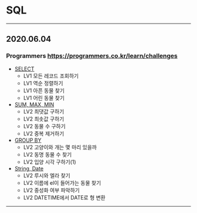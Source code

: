 # SQL

---
## 2020.06.04
### Programmers https://programmers.co.kr/learn/challenges
* [SELECT](https://github.com/soo-ni/SQL/blob/master/Programmers/SELECT.sql)
  * LV1 모든 레코드 조회하기
  * LV1 역순 정렬하기
  * LV1 아픈 동물 찾기
  * LV1 어린 동물 찾기
* [SUM, MAX, MIN](https://github.com/soo-ni/SQL/blob/master/Programmers/SUM_MAX_MIN.sql)
  * LV2 최댓값 구하기
  * LV2 최솟값 구하기
  * LV2 동물 수 구하기
  * LV2 중복 제거하기
* [GROUP BY](https://github.com/soo-ni/SQL/blob/master/Programmers/GROUPBY.sql)
  * LV2 고양이와 개는 몇 마리 있을까
  * LV2 동명 동물 수 찾기
  * LV2 입양 시각 구하기(1)
* [String, Date](https://github.com/soo-ni/SQL/blob/master/Programmers/STRING_DATE.sql)
  * LV2 루시와 엘라 찾기
  * LV2 이름에 el이 들어가는 동물 찾기
  * LV2 중성화 여부 파악하기
  * LV2 DATETIME에서 DATE로 형 변환
---

